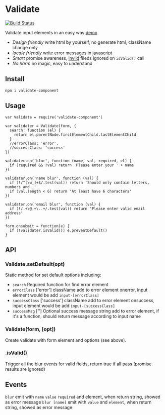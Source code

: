 # Validate

[![Build Status](https://secure.travis-ci.org/chemzqm/validate.png)](http://travis-ci.org/chemzqm/validate)

Validate input elements in an easy way [demo](chemzqm.github.io/validate/)

* *Design friendly* write html by yourself, no generate html, className change only
* *locale friendly* write error messages in javascript
* *Smart* promise awareness, [invlid](https://github.com/chemzqm/invalid) fileds ignored on `isValid()` call
* *No harm* no magic, easy to understand

## Install

    npm i validate-component

## Usage

```
var Validate = require('validate-component')

var validater = Validate(form, {
  search: function (el) {
    return el.parentNode.firstElementChild.lastElementChild
  }
  //errorClass: 'error',
  //successClass: 'success'
})

validater.on('blur', function (name, val, required, el) {
  if (required && !val) return 'Please enter your ' + name
})

validater.on('name blur', function (val) {
  if (!/^[\w_]+$/.test(val)) return 'Should only contain letters, numbers and _'
  if (val.length < 6) return 'At least have 6 characters'
})

validater.on('email blur', function (val) {
  if (!/.+\@.+\..+/.test(val)) return 'Please enter valid email address'
})

form.onsubmit = function(e) {
  if (!validater.isValid()) e.preventDefault()
}
```

## API

### Validate.setDefault(opt)

Static method for set default options including:

* `search` Required function for find error element
* `errorClass` ['error'] className add to error element onerror, input element would be add `input-[errorClass]`
* `successClass` ['success'] className add to error element onsuccess, input element would be add `input-[successClass]`
* `successMsg` [''] Optional success message string add to error element, if it's a function, should return message according to input name

### Validate(form, [opt])

Create validate with form element and options (see above).

### .isValid()

Trigger all the blur events for valid fields, return true if all pass (promise results are ignored)

## Events

`blur` emit with `name` `value` `required` and element, when return string, showed as error message
`blur [name]` emit with `value` and `element`, when return string, showed as error message

